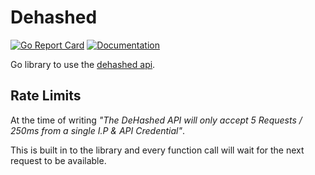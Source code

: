 # Dehashed

[![Go Report Card](https://goreportcard.com/badge/github.com/vertoforce/go-dehashed)](https://goreportcard.com/report/github.com/vertoforce/go-dehashed)
[![Documentation](https://godoc.org/github.com/vertoforce/go-dehashed?status.svg)](https://godoc.org/github.com/vertoforce/go-dehashed)

Go library to use the [dehashed api](https://www.dehashed.com/docs).

## Rate Limits

At the time of writing _"The DeHashed API will only accept 5 Requests / 250ms from a single I.P & API Credential"_.

This is built in to the library and every function call will wait for the next request to be available.
